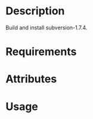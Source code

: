 Description
===========
Build and install subversion-1.7.4.

Requirements
============

Attributes
==========

Usage
=====

